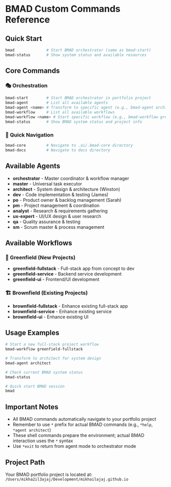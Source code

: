 # BMAD Custom Commands Reference

## Quick Start
```bash
bmad              # Start BMAD orchestrator (same as bmad-start)
bmad-status       # Show system status and available resources
```

## Core Commands

### 🎭 Orchestration
```bash
bmad-start        # Start BMAD orchestrator in portfolio project
bmad-agent        # List all available agents
bmad-agent <name> # Transform to specific agent (e.g., bmad-agent architect)
bmad-workflow     # List all available workflows  
bmad-workflow <name> # Start specific workflow (e.g., bmad-workflow greenfield-fullstack)
bmad-status       # Show BMAD system status and project info
```

### 🚀 Quick Navigation
```bash
bmad-core         # Navigate to .ai/.bmad-core directory
bmad-docs         # Navigate to docs directory
```

## Available Agents
- **orchestrator** - Master coordinator & workflow manager
- **master** - Universal task executor
- **architect** - System design & architecture (Winston)
- **dev** - Code implementation & testing (James)
- **po** - Product owner & backlog management (Sarah)
- **pm** - Project management & coordination
- **analyst** - Research & requirements gathering
- **ux-expert** - UI/UX design & user research
- **qa** - Quality assurance & testing
- **sm** - Scrum master & process management

## Available Workflows

### 🌱 Greenfield (New Projects)
- **greenfield-fullstack** - Full-stack app from concept to dev
- **greenfield-service** - Backend service development
- **greenfield-ui** - Frontend/UI development

### 🏗️ Brownfield (Existing Projects)
- **brownfield-fullstack** - Enhance existing full-stack app
- **brownfield-service** - Enhance existing service
- **brownfield-ui** - Enhance existing UI

## Usage Examples

```bash
# Start a new full-stack project workflow
bmad-workflow greenfield-fullstack

# Transform to architect for system design
bmad-agent architect

# Check current BMAD system status
bmad-status

# Quick start BMAD session
bmad
```

## Important Notes
- All BMAD commands automatically navigate to your portfolio project
- Remember to use `*` prefix for actual BMAD commands (e.g., `*help`, `*agent architect`)
- These shell commands prepare the environment; actual BMAD interaction uses the `*` syntax
- Use `*exit` to return from agent mode to orchestrator mode

## Project Path
Your BMAD portfolio project is located at:
`/Users/mikha2il3ajaj/Development/mikhailajaj.github.io`